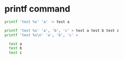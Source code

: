 # printf command

```bash
printf 'test %s' 'a' -> test a

printf 'test %s' 'a', 'b', 'c' > test a test b test c
printf 'test %s\n' 'a', 'b', 'c' >

  test a
  test b
  test c
```
